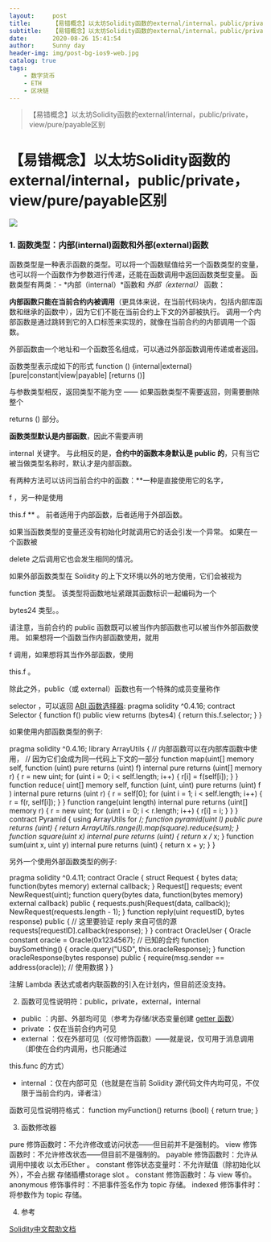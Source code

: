 ```yaml
---
layout:     post
title:      【易错概念】以太坊Solidity函数的external/internal，public/private，view/pure/payable区别
subtitle:   【易错概念】以太坊Solidity函数的external/internal，public/private，view/pure/payable区别
date:       2020-08-26 15:41:54
author:     Sunny day
header-img: img/post-bg-ios9-web.jpg
catalog: true
tags:
    - 数字货币
    - ETH
    - 区块链
---
```


>【易错概念】以太坊Solidity函数的external/internal，public/private，view/pure/payable区别

# 【易错概念】以太坊Solidity函数的external/internal，public/private，view/pure/payable区别


![](https://imgconvert.csdnimg.cn/aHR0cHM6Ly91cGxvYWQtaW1hZ2VzLmppYW5zaHUuaW8vdXBsb2FkX2ltYWdlcy8xMTkwNTc0LWIzN2JiM2NkNjYyMGJmOWEucG5nP2ltYWdlTW9ncjIvYXV0by1vcmllbnQvc3RyaXB8aW1hZ2VWaWV3Mi8yL3cvMTAwMC9mb3JtYXQvd2VicA?x-oss-process=image/format,png)

### 1. 函数类型：内部(internal)函数和外部(external)函数

函数类型是一种表示函数的类型。可以将一个函数赋值给另一个函数类型的变量，也可以将一个函数作为参数进行传递，还能在函数调用中返回函数类型变量。 函数类型有两类：- *内部（internal）*函数和 *外部（external）* 函数：

**内部函数只能在当前合约内被调用**（更具体来说，在当前代码块内，包括内部库函数和继承的函数中），因为它们不能在当前合约上下文的外部被执行。 调用一个内部函数是通过跳转到它的入口标签来实现的，就像在当前合约的内部调用一个函数。

外部函数由一个地址和一个函数签名组成，可以通过外部函数调用传递或者返回。

函数类型表示成如下的形式
function (<parameter types>) {internal|external} [pure|constant|view|payable] [returns (<return types>)]

与参数类型相反，返回类型不能为空 —— 如果函数类型不需要返回，则需要删除整个

returns (<return types>)
部分。

**函数类型默认是内部函数**，因此不需要声明

internal
关键字。 与此相反的是，**合约中的函数本身默认是 public 的**，只有当它被当做类型名称时，默认才是内部函数。

有两种方法可以访问当前合约中的函数：**一种是直接使用它的名字，

f
，另一种是使用

this.f
** 。 前者适用于内部函数，后者适用于外部函数。

如果当函数类型的变量还没有初始化时就调用它的话会引发一个异常。 如果在一个函数被

delete
之后调用它也会发生相同的情况。

如果外部函数类型在 Solidity 的上下文环境以外的地方使用，它们会被视为

function
类型。 该类型将函数地址紧跟其函数标识一起编码为一个

bytes24
类型。。

请注意，当前合约的 public 函数既可以被当作内部函数也可以被当作外部函数使用。 如果想将一个函数当作内部函数使用，就用

f
调用，如果想将其当作外部函数，使用

this.f
。

除此之外，public（或 external）函数也有一个特殊的成员变量称作

selector
，可以返回 [ABI 函数选择器](https://solidity-cn.readthedocs.io/zh/develop/abi-spec.html#abi-function-selector):
pragma solidity ^0.4.16; contract Selector { function f() public view returns (bytes4) { return this.f.selector; } }

如果使用内部函数类型的例子:

pragma solidity ^0.4.16; library ArrayUtils { // 内部函数可以在内部库函数中使用， // 因为它们会成为同一代码上下文的一部分 function map(uint[] memory self, function (uint) pure returns (uint) f) internal pure returns (uint[] memory r) { r = new uint[](self.length); for (uint i = 0; i < self.length; i++) { r[i] = f(self[i]); } } function reduce( uint[] memory self, function (uint, uint) pure returns (uint) f ) internal pure returns (uint r) { r = self[0]; for (uint i = 1; i < self.length; i++) { r = f(r, self[i]); } } function range(uint length) internal pure returns (uint[] memory r) { r = new uint[](length); for (uint i = 0; i < r.length; i++) { r[i] = i; } } } contract Pyramid { using ArrayUtils for /*; function pyramid(uint l) public pure returns (uint) { return ArrayUtils.range(l).map(square).reduce(sum); } function square(uint x) internal pure returns (uint) { return x /* x; } function sum(uint x, uint y) internal pure returns (uint) { return x + y; } }

另外一个使用外部函数类型的例子:

pragma solidity ^0.4.11; contract Oracle { struct Request { bytes data; function(bytes memory) external callback; } Request[] requests; event NewRequest(uint); function query(bytes data, function(bytes memory) external callback) public { requests.push(Request(data, callback)); NewRequest(requests.length - 1); } function reply(uint requestID, bytes response) public { // 这里要验证 reply 来自可信的源 requests[requestID].callback(response); } } contract OracleUser { Oracle constant oracle = Oracle(0x1234567); // 已知的合约 function buySomething() { oracle.query("USD", this.oracleResponse); } function oracleResponse(bytes response) public { require(msg.sender == address(oracle)); // 使用数据 } }
 
注解
Lambda 表达式或者内联函数的引入在计划内，但目前还没支持。

2. 函数可见性说明符：public，private，external，internal

* public
：内部、外部均可见（参考为存储/状态变量创建 [getter 函数](https://solidity-cn.readthedocs.io/zh/develop/contracts.html#getter-functions)）
* private
：仅在当前合约内可见
* external
：仅在外部可见（仅可修饰函数）——就是说，仅可用于消息调用（即使在合约内调用，也只能通过

this.func
的方式）
* internal
：仅在内部可见（也就是在当前 Solidity 源代码文件内均可见，不仅限于当前合约内，译者注）

函数可见性说明符格式：
function myFunction() <visibility specifier> returns (bool) { return true; }

3. 函数修改器

pure 修饰函数时：不允许修改或访问状态——但目前并不是强制的。
view 修饰函数时：不允许修改状态——但目前不是强制的。
payable 修饰函数时：允许从调用中接收 以太币Ether 。
constant 修饰状态变量时：不允许赋值（除初始化以外），不会占据 存储插槽storage slot 。
constant 修饰函数时：与 view 等价。
anonymous 修饰事件时：不把事件签名作为 topic 存储。
indexed 修饰事件时：将参数作为 topic 存储。

4. 参考

[Solidity中文帮助文档](https://solidity-cn.readthedocs.io/zh/develop/)

